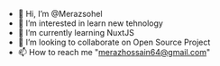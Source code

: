 - 👋 Hi, I’m @Merazsohel
- 👀 I’m interested in learn new tehnology
- 🌱 I’m currently learning NuxtJS
- 💞️ I’m looking to collaborate on Open Source Project
- 📫 How to reach me "merazhossain64@gmail.com"

<!---
Merazsohel/Merazsohel is a ✨ special ✨ repository because its `README.md` (this file) appears on your GitHub profile.
You can click the Preview link to take a look at your changes.
--->
